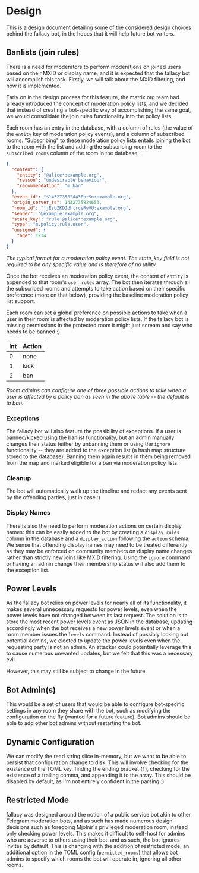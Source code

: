 # Design

This is a design document detailing some of the considered design choices behind
the fallacy bot, in the hopes that it will help future bot writers.

## Banlists (join rules)

There is a need for moderators to perform moderations on joined users based on
their MXID or display name, and it is expected that the fallacy bot will
accomplish this task. Firstly, we will talk about the MXID filtering, and how
it is implemented.

Early on in the design process for this feature, the matrix.org team had already
introduced the concept of moderation policy lists, and we decided that instead
of creating a bot-specific way of accomplishing the same goal, we would
consolidate the join rules functionality into the policy lists.

Each room has an entry in the database, with a column of rules (the value of the
`entity` key of moderation policy events), and a column of subscribed rooms.
"Subscribing" to these moderation policy lists entails joining the bot to the
room with the list and adding the subscribing room to the `subscribed_rooms`
column of the room in the database.

```json
{
  "content": {
    "entity": "@alice*:example.org",
    "reason": "undesirable behaviour",
    "recommendation": "m.ban"
  },
  "event_id": "$143273582443PhrSn:example.org",
  "origin_server_ts": 1432735824653,
  "room_id": "!jEsUZKDJdhlrceRyVU:example.org",
  "sender": "@example:example.org",
  "state_key": "rule:@alice*:example.org",
  "type": "m.policy.rule.user",
  "unsigned": {
    "age": 1234
  }
}
```

*The typical format for a moderation policy event. The state_key field is not
required to be any specific value and is therefore of no utility.*

Once the bot receives an moderation policy event, the content of `entity` is
appended to that room's `user_rules` array. The bot then iterates through all
the subscribed rooms and attempts to take action based on their specific
preference (more on that below), providing the baseline moderation policy list
support.

Each room can set a global preference on possible actions to take when a user in
their room is affected by moderation policy lists. If the fallacy bot is
missing permissions in the protected room it might just scream and say who
needs to be banned :)

| Int   | Action    |
|-----  |--------   |
| 0     | none      |
| 1     | kick      |
| 2     | ban       |

*Room admins can configure one of three possible actions to take when a user is
affected by a policy ban as seen in the above table -- the default is to ban.*

### Exceptions

The fallacy bot will also feature the possibility of exceptions. If a user is
banned/kicked using the banlist functionality, but an admin manually changes
their status (either by unbanning them or using the `ignore` functionality --
they are added to the exception list (a hash map structure stored to the
database). Banning them again results in them being removed from the map and
marked eligible for a ban via moderation policy lists.

### Cleanup

The bot will automatically walk up the timeline and redact any events sent by
the offending parties, just in case :)

### Display Names

There is also the need to perform moderation actions on certain display names:
this can be easily added to the bot by creating a `display_rules` column in the
database and a `display_action` following the `action` schema. We sense that
offending display names may need to be treated differently as they may be
enforced on community members on display name changes rather than strictly new
joins like MXID filtering. Using the `ignore` command or having an admin change
their membership status will also add them to the exception list.

## Power Levels

As the fallacy bot relies on power levels for nearly all of its functionality,
it makes several unnecessary requests for power levels, even when the power
levels have not changed between its last request. The solution is to store the
most recent power levels event as JSON in the database, updating accordingly
when the bot receives a new power levels event or when a room member issues the
`levels` command. Instead of possibly locking out potential admins, we elected
to update the power levels even when the requesting party is not an admin. An
attacker could potentially leverage this to cause numerous unwanted updates,
but we felt that this was a necessary evil.

However, this may still be subject to change in the future.

## Bot Admin(s)

This would be a set of users that would be able to configure bot-specific
settings in any room they share with the bot, such as modifying the
configuration on the fly (wanted for a future feature). Bot admins should be
able to add other bot admins without restarting the bot.

## Dynamic Configuration

We can modify the read string slice in-memory, but we want to be able to persist
that configuration change to disk. This will involve checking for the existence
of the TOML key, finding the ending bracket (`]`), checking for the existence
of a trailing comma, and appending it to the array. This should be disabled by
default, as I'm not entirely confident in the parsing :)

## Restricted Mode

fallacy was designed around the notion of a public service bot akin to other
Telegram moderation bots, and as such has made numerous design decisions such
as foregoing Mjolnir's privileged moderation room, instead only checking power
levels. This makes it difficult to self-host for admins who are adverse to
others using their bot, and as such, the bot ignores invites by default. This
is changing with the addition of restricted mode, an additional option in the
TOML config (`permitted_rooms`) that allows bot admins to specify which rooms
the bot will operate in, ignoring all other rooms.

